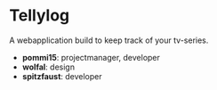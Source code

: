 # Tellylog
A webapplication build to keep track of your tv-series.
* **pommi15**: projectmanager, developer
* **wolfal**: design
* **spitzfaust**: developer
